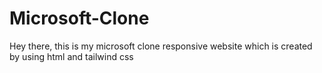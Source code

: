 # Microsoft-Clone
Hey there, this is my microsoft clone responsive website which is created by using html and tailwind css
